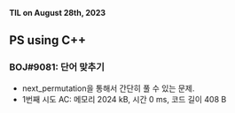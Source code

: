 **TIL on August 28th, 2023**

## PS using C++
### BOJ#9081: 단어 맞추기
* next_permutation을 통해서 간단히 풀 수 있는 문제.
* 1번째 시도 AC: 메모리 2024 kB, 시간 0 ms, 코드 길이 408 B

